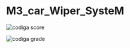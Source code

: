 # M3_car_Wiper_SysteM

![codiga score](https://api.codiga.io/project/33471/score/svg)

![codiga grade](https://api.codiga.io/project/33471/status/svg)
